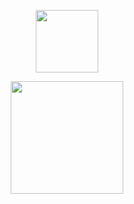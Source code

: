 <p align="center">
     <a href="https://www.buymeacoffee.com/narumii"><img height="100em" src="https://count.getloli.com/get/@:なるみ?theme=rule34"/></a>
</p>

<p align="center">
    <img height="180em" src="https://github-readme-stats.vercel.app/api?username=0_Tibu_Spike_0&show_icons=true&theme=merko&include_all_commits=true&count_private=true"/>
</p>

